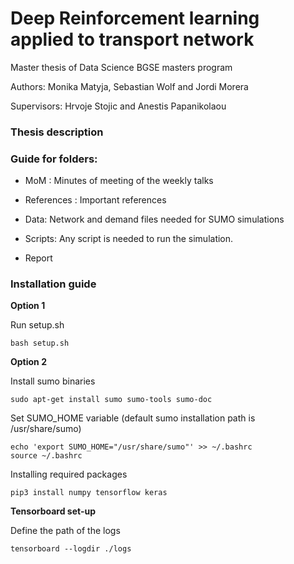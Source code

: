 # Deep Reinforcement learning applied to transport network

Master thesis of Data Science BGSE masters program

Authors: Monika Matyja, Sebastian Wolf and Jordi Morera

Supervisors: Hrvoje Stojic and Anestis Papanikolaou

### Thesis description

### Guide for folders:

- MoM : Minutes of meeting of the weekly talks
- References : Important references

- Data: Network and demand files needed for SUMO simulations
- Scripts: Any script is needed to run the simulation.
- Report

### Installation guide

**Option 1**

Run setup.sh 

```
bash setup.sh
```

**Option 2**

Install sumo binaries

```
sudo apt-get install sumo sumo-tools sumo-doc 
```

Set SUMO_HOME variable (default sumo installation path is /usr/share/sumo)

```
echo 'export SUMO_HOME="/usr/share/sumo"' >> ~/.bashrc
source ~/.bashrc
```
Installing required packages

```
pip3 install numpy tensorflow keras
```
**Tensorboard set-up**

Define the path of the logs

```
tensorboard --logdir ./logs
```
